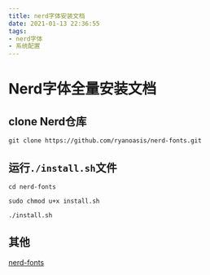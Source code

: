 ```yaml
---
title: nerd字体安装文档
date: 2021-01-13 22:36:55
tags:
- nerd字体
- 系统配置
---
```


# Nerd字体全量安装文档

## clone Nerd仓库
```
git clone https://github.com/ryanoasis/nerd-fonts.git
```

## 运行`./install.sh`文件

```
cd nerd-fonts

sudo chmod u+x install.sh

./install.sh
```

## 其他
[nerd-fonts](https://github.com/ryanoasis/nerd-fonts)